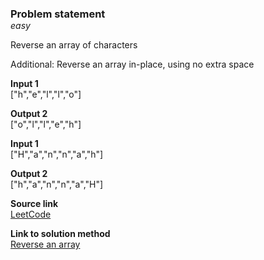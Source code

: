 ### Problem statement
<p class="d-tag">easy</p>

Reverse an array of characters 

Additional: Reverse an array in-place, using no extra space

**Input 1**  
["h","e","l","l","o"]

**Output 2**  
["o","l","l","e","h"]

**Input 1**  
["H","a","n","n","a","h"]

**Output 2**  
["h","a","n","n","a","H"]

**Source link**  
[LeetCode](https://leetcode.com/problems/reverse-string/)

**Link to solution method**  
[Reverse an array](../../../methods/datastructures/array/03-reverse-array.md)


<style>
    h3 {
        margin-bottom: 0;
    }
    
    .d-tag {
        margin-top: 0;
        font-style: italic;
    }
</style>